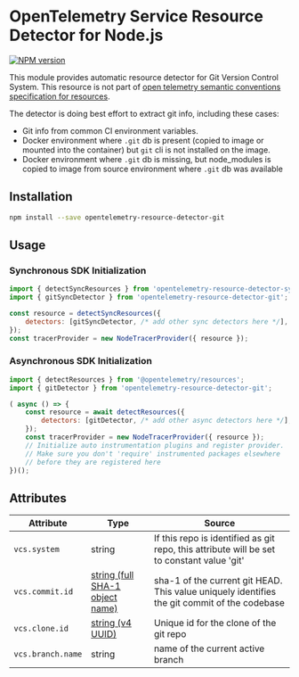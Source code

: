 # OpenTelemetry Service Resource Detector for Node.js
[![NPM version](https://img.shields.io/npm/v/opentelemetry-resource-detector-git.svg)](https://www.npmjs.com/package/opentelemetry-resource-detector-git)

This module provides automatic resource detector for Git Version Control System. This resource is not part of [open telemetry semantic conventions specification for resources](https://github.com/open-telemetry/opentelemetry-specification/tree/main/specification/resource/semantic_conventions).

The detector is doing best effort to extract git info, including these cases:
- Git info from common CI environment variables.
- Docker environment where `.git` db is present (copied to image or mounted into the container) but `git` cli is not installed on the image.
- Docker environment where `.git` db is missing, but node_modules is copied to image from source environment where `.git` db was available

## Installation

```bash
npm install --save opentelemetry-resource-detector-git
```

##  Usage

### Synchronous SDK Initialization
```js
import { detectSyncResources } from 'opentelemetry-resource-detector-sync-api';
import { gitSyncDetector } from 'opentelemetry-resource-detector-git';

const resource = detectSyncResources({
    detectors: [gitSyncDetector, /* add other sync detectors here */],
});
const tracerProvider = new NodeTracerProvider({ resource });
```

### Asynchronous SDK Initialization
```js
import { detectResources } from '@opentelemetry/resources';
import { gitDetector } from 'opentelemetry-resource-detector-git';

( async () => {
    const resource = await detectResources({
        detectors: [gitDetector, /* add other async detectors here */],
    });
    const tracerProvider = new NodeTracerProvider({ resource });
    // Initialize auto instrumentation plugins and register provider.
    // Make sure you don't 'require' instrumented packages elsewhere 
    // before they are registered here
})();
```

## Attributes
| Attribute | Type | Source |
| --- | --- | --- |
| `vcs.system` | string | If this repo is identified as git repo, this attribute will be set to constant value 'git' |
| `vcs.commit.id` | [string (full SHA-1 object name)](https://git-scm.com/docs/gitrevisions#Documentation/gitrevisions.txt-emltsha1gtemegemdae86e1950b1277e545cee180551750029cfe735ememdae86eem) | sha-1 of the current git HEAD. This value uniquely identifies the git commit of the codebase |
| `vcs.clone.id` | [string (v4 UUID)](https://en.wikipedia.org/wiki/Universally_unique_identifier#Version_4_(random)) | Unique id for the clone of the git repo |
| `vcs.branch.name` | string | name of the current active branch |
